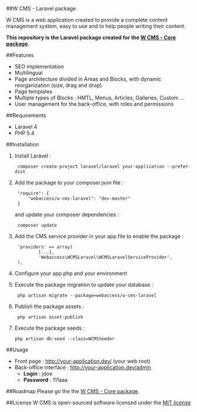 ##W CMS - Laravel package


W CMS is a web application created to provide a complete content management system, easy to use and to help people writing their content.

**This repository is the Laravel package created for the [W CMS - Core package](https://github.com/lgandelin/w-cms-core).**


##Features

- SEO implementation
- Multilingual
- Page architecture divided in Areas and Blocks, with dynamic reorganization (size, drag and drop)
- Page templates
- Multiple types of Blocks : HMTL, Menus, Articles, Galleries, Custom ...
- User management for the back-office, with roles and permissions


##Requirements

- Laravel 4
- PHP 5.4


##Installation

1. Install Laravel :

        composer create-project laravel/laravel your-application --prefer-dist

        
2. Add the package to your composer.json file :

        "require": {
            "webaccess/w-cms-laravel": "dev-master"
        }

    and update your composer dependencies :

        composer update


3. Add the CMS service provider in your app.file to enable the package :
    
        'providers' => array(
                [...],
                'Webaccess\WCMSLaravel\WCMSLaravelServiceProvider',
        ),

 
4. Configure your app.php and your environment

5. Execute the package migration to update your database :

        php artisan migrate --package=webaccess/w-cms-laravel

6. Publish the package assets :

        php artisan asset:publish

7.  Execute the package seeds :

        php artisan db:seed --class=WCMSSeeder

##Usage

- Front page : http://your-application.dev/ (your web root)
- Back-office interface : http://your-application.dev/admin
    - **Login** : jdoe
    - **Password** : 111aaa


##Roadmap
Please go the the [W CMS - Core package](https://github.com/lgandelin/w-cms-core/blob/master/ROADMAP.md).


##License
W CMS is open-sourced software licensed under the [MIT license](http://opensource.org/licenses/MIT)